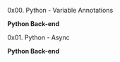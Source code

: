 0x00. Python - Variable Annotations

**Python Back-end**

0x01. Python - Async

**Python Back-end**
